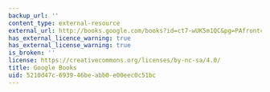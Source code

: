 ```yaml
---
backup_url: ''
content_type: external-resource
external_url: http://books.google.com/books?id=ct7-wUK5m1QC&pg=PAfrontcover
has_external_licence_warning: true
has_external_license_warning: true
is_broken: ''
license: https://creativecommons.org/licenses/by-nc-sa/4.0/
title: Google Books
uid: 5210d47c-6939-46be-abb0-e00eec0c51bc
---
```

